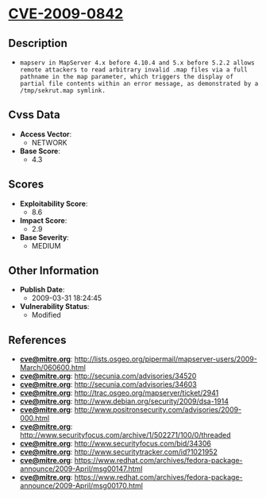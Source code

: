 
# [CVE-2009-0842](https://cve.mitre.org/cgi-bin/cvename.cgi?name=CVE-2009-0842)

## Description

- `mapserv in MapServer 4.x before 4.10.4 and 5.x before 5.2.2 allows remote attackers to read arbitrary invalid .map files via a full pathname in the map parameter, which triggers the display of partial file contents within an error message, as demonstrated by a /tmp/sekrut.map symlink.`

## Cvss Data

- **Access Vector**:
  - NETWORK
- **Base Score**:
  - 4.3

## Scores

- **Exploitability Score**:
  - 8.6
- **Impact Score**:
  - 2.9
- **Base Severity**:
  - MEDIUM

## Other Information

- **Publish Date**:
  - 2009-03-31 18:24:45
- **Vulnerability Status**:
  - Modified

## References

- **cve@mitre.org**: http://lists.osgeo.org/pipermail/mapserver-users/2009-March/060600.html
- **cve@mitre.org**: http://secunia.com/advisories/34520
- **cve@mitre.org**: http://secunia.com/advisories/34603
- **cve@mitre.org**: http://trac.osgeo.org/mapserver/ticket/2941
- **cve@mitre.org**: http://www.debian.org/security/2009/dsa-1914
- **cve@mitre.org**: http://www.positronsecurity.com/advisories/2009-000.html
- **cve@mitre.org**: http://www.securityfocus.com/archive/1/502271/100/0/threaded
- **cve@mitre.org**: http://www.securityfocus.com/bid/34306
- **cve@mitre.org**: http://www.securitytracker.com/id?1021952
- **cve@mitre.org**: https://www.redhat.com/archives/fedora-package-announce/2009-April/msg00147.html
- **cve@mitre.org**: https://www.redhat.com/archives/fedora-package-announce/2009-April/msg00170.html
